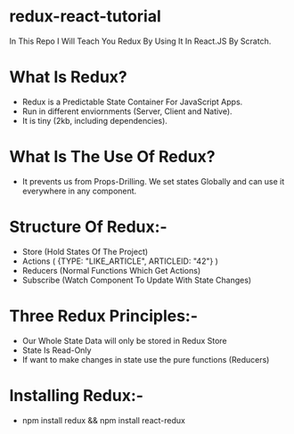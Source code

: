 # redux-react-tutorial
In This Repo I Will Teach You Redux By Using It In React.JS By Scratch.

# What Is Redux?
  - Redux is a Predictable State Container For JavaScript Apps.
  - Run in different enviornments (Server, Client and Native).
  - It is tiny (2kb, including dependencies).
  
# What Is The Use Of Redux?
  - It prevents us from Props-Drilling. We set states Globally and can use it everywhere in any component.
  
# Structure Of Redux:-
  - Store (Hold States Of The Project)
  - Actions ( {TYPE: "LIKE_ARTICLE", ARTICLEID: "42"} )
  - Reducers (Normal Functions Which Get Actions)
  - Subscribe (Watch Component To Update With State Changes)
  
# Three Redux Principles:-
  - Our Whole State Data will only be stored in Redux Store
  - State Is Read-Only
  - If want to make changes in state use the pure functions (Reducers)
  
# Installing Redux:-
  - npm install redux && npm install react-redux
